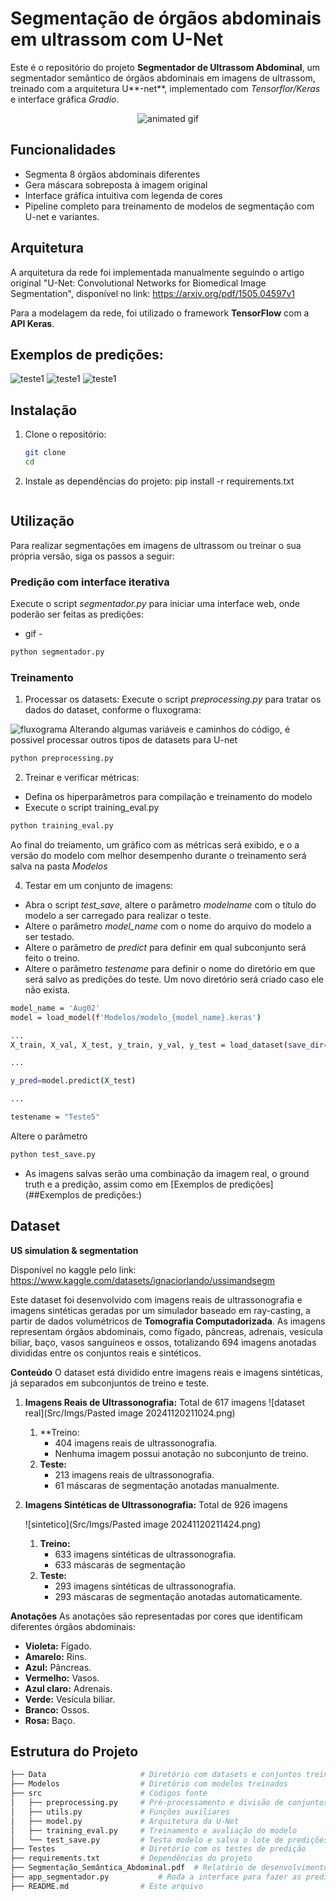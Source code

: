 
# Segmentação de órgãos abdominais em ultrassom com U-Net
Este é o repositório do projeto **Segmentador de Ultrassom Abdominal**, um segmentador semântico de órgãos abdominais em imagens de ultrassom, treinado com a arquitetura U**-net**, implementado com *Tensorflor/Keras* e interface gráfica *Gradio*.

<p align="center">
  <img src="Src/Imgs/interface.gif" alt="animated gif">
</p>

## Funcionalidades
- Segmenta 8 órgãos abdominais diferentes
- Gera máscara sobreposta à imagem original
- Interface gráfica intuitiva com legenda de cores
- Pipeline completo para treinamento de modelos de segmentação com U-net e variantes.

## Arquitetura
A arquitetura da rede foi implementada manualmente seguindo o artigo original "U-Net: Convolutional Networks for Biomedical Image Segmentation", disponível no link: https://arxiv.org/pdf/1505.04597v1 

Para a modelagem da rede, foi utilizado o framework **TensorFlow** com a **API Keras**.

## Exemplos de predições: 

![teste1](Src/Imgs/pred2-11.png)
![teste1](Src/Imgs/plot_35.png)
![teste1](Src/Imgs/plot_14.png)

## Instalação

1. Clone o repositório:
    ```bash
    git clone 
    cd 
    ```

2. Instale as dependências do projeto:
    pip install -r requirements.txt
    ```

## Utilização
Para realizar segmentações em imagens de ultrassom ou treinar o sua própria versão, siga os passos a seguir:

### Predição com interface iterativa
Execute o script *segmentador.py* para iniciar uma interface web, onde poderão ser feitas as predições:

- gif - 

```bash
python segmentador.py
```

### Treinamento

1. Processar os datasets:
Execute o script *preprocessing.py* para tratar os dados do dataset, conforme o fluxograma:

![fluxograma](Src/Imgs/PreProcessamento_Fluxograma4.png)
Alterando algumas variáveis e caminhos do código, é possivel processar outros tipos de datasets para U-net

```bash
python preprocessing.py
```

2. Treinar e verificar métricas:
- Defina os hiperparâmetros para compilação e treinamento do modelo
- Execute o script training_eval.py 

```bash
python training_eval.py
```
Ao final do treiamento, um gráfico com as métricas será exibido, e o a versão do modelo com melhor desempenho durante o treinamento será salva na pasta *Modelos*

4. Testar em um conjunto de imagens:
- Abra o script *test_save*, altere o parâmetro *modelname* com o título do modelo a ser carregado para realizar o teste.
- Altere o parâmetro *model_name* com o nome do arquivo do modelo a ser testado.
- Altere o parâmetro de *predict* para definir em qual subconjunto será feito o treino.
- Altere o parâmetro *testename* para definir o nome do diretório em que será salvo as predições do teste. Um novo diretório será criado caso ele não exista.


```bash
model_name = 'Aug02'
model = load_model(f'Modelos/modelo_{model_name}.keras')

... 
X_train, X_val, X_test, y_train, y_val, y_test = load_dataset(save_dir="Data")

...

y_pred=model.predict(X_test)

...

testename = "Teste5"
```
Altere o parâmetro

```bash
python test_save.py
```
- As imagens salvas serão uma combinação da imagem real, o ground truth e a predição, assim como em [Exemplos de predições](##Exemplos de predições:)

## Dataset

**US simulation & segmentation**

Disponível no kaggle pelo link: https://www.kaggle.com/datasets/ignaciorlando/ussimandsegm

Este dataset foi desenvolvido com  imagens reais de ultrassonografia e imagens sintéticas geradas por um simulador baseado em ray-casting, a partir de dados volumétricos de **Tomografia Computadorizada**. As imagens representam órgãos abdominais, como fígado, pâncreas, adrenais, vesícula biliar, baço, vasos sanguíneos e ossos, totalizando 694 imagens anotadas divididas entre os conjuntos reais e sintéticos.

**Conteúdo**
O dataset está dividido entre imagens reais e imagens sintéticas, já separados em subconjuntos de treino e teste.

1. **Imagens Reais de Ultrassonografia:** Total de 617 imagens
   ![dataset real](Src/Imgs/Pasted image 20241120211024.png)
	1. **Treino:
		- 404  imagens reais de ultrassonografia.
		- Nenhuma imagem possui anotação no subconjunto de treino.
	2. **Teste:**
		 - 213 imagens reais de ultrassonografia.
		 - 61 máscaras de segmentação anotadas manualmente.

2. **Imagens Sintéticas de Ultrassonografia:** Total de 926 imagens

   ![sintetico](Src/Imgs/Pasted image 20241120211424.png)

	1. **Treino:**
		-  633 imagens sintéticas de ultrassonografia.
	    - 633 máscaras de segmentação
    1. **Teste:**
		-  293 imagens sintéticas de ultrassonografia.
		- 293 máscaras de segmentação anotadas automaticamente.

**Anotações**
As anotações são representadas por cores que identificam diferentes órgãos abdominais:

- **Violeta:** Fígado.
- **Amarelo:** Rins.
- **Azul:** Pâncreas.
- **Vermelho:** Vasos.
- **Azul claro:** Adrenais.
- **Verde:** Vesícula biliar.
- **Branco:** Ossos.
- **Rosa:** Baço.

## Estrutura do Projeto

```bash
├── Data                     # Diretório com datasets e conjuntos treino/validação/teste
├── Modelos                  # Diretório com modelos treinados
├── src                      # Códigos fonte
│   ├── preprocessing.py     # Pré-processamento e divisão de conjuntos
│   ├── utils.py             # Funções auxiliares
│   ├── model.py             # Arquitetura da U-Net 
│   ├── training_eval.py     # Treinamento e avaliação do modelo
│   └── test_save.py         # Testa modelo e salva o lote de predições
├── Testes                   # Diretório com os testes de predição
├── requirements.txt         # Dependências do projeto
├── Segmentação_Semântica_Abdominal.pdf  # Relatório de desenvolvimento do projeto
├── app_segmentador.py           # Roda a interface para fazer as predições
├── README.md                # Este arquivo
```